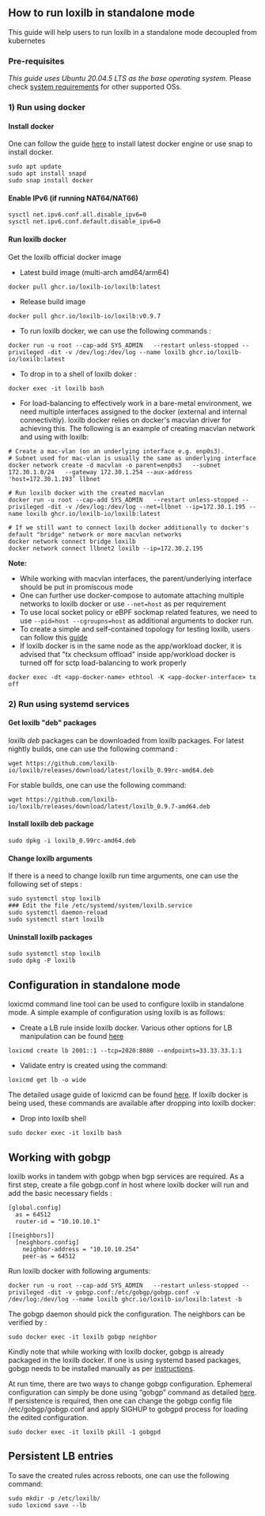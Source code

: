 ## How to run loxilb in standalone mode

This guide will help users to run loxilb in a standalone mode decoupled from kubernetes

### Pre-requisites 

*This guide uses Ubuntu 20.04.5 LTS as the base operating system*. Please check [system requirements](https://docs.loxilb.io/latest/requirements/) for other supported OSs.

### 1) Run using docker

#### Install docker    

One can follow the guide [here](https://docs.docker.com/engine/install/ubuntu/) to install latest docker engine or use snap to install docker.
```
sudo apt update
sudo apt install snapd
sudo snap install docker
```
#### Enable IPv6 (if running NAT64/NAT66)   
```
sysctl net.ipv6.conf.all.disable_ipv6=0
sysctl net.ipv6.conf.default.disable_ipv6=0
```
#### Run loxilb docker

Get the loxilb official docker image    

* Latest build image (multi-arch amd64/arm64)   
```
docker pull ghcr.io/loxilb-io/loxilb:latest
```   

* Release build image   
```
docker pull ghcr.io/loxilb-io/loxilb:v0.9.7
``` 

* To run loxilb docker, we can use the following commands :   

```
docker run -u root --cap-add SYS_ADMIN   --restart unless-stopped --privileged -dit -v /dev/log:/dev/log --name loxilb ghcr.io/loxilb-io/loxilb:latest
```

* To drop in to a shell of loxilb doker :   

```
docker exec -it loxilb bash
```

* For load-balancing to effectively work in a bare-metal environment, we need multiple interfaces assigned to the docker (external and internal connectivitiy). loxilb docker relies on docker's macvlan driver for achieving this. The following is an example of creating macvlan network and using with loxilb:   

```
# Create a mac-vlan (on an underlying interface e.g. enp0s3).
# Subnet used for mac-vlan is usually the same as underlying interface
docker network create -d macvlan -o parent=enp0s3   --subnet 172.30.1.0/24   --gateway 172.30.1.254 --aux-address 'host=172.30.1.193’ llbnet

# Run loxilb docker with the created macvlan 
docker run -u root --cap-add SYS_ADMIN   --restart unless-stopped --privileged -dit -v /dev/log:/dev/log --net=llbnet --ip=172.30.1.195 --name loxilb ghcr.io/loxilb-io/loxilb:latest

# If we still want to connect loxilb docker additionally to docker's default "bridge" network or more macvlan networks
docker network connect bridge loxilb
docker network connect llbnet2 loxilb --ip=172.30.2.195
```

<b>Note:</b>    

* While working with macvlan interfaces, the parent/underlying interface should be put in promiscous mode     
* One can further use docker-compose to automate attaching multiple networks to loxilb docker or use ```--net=host``` as per requirement
* To use local socket policy or eBPF sockmap related features, we need to use ```--pid=host --cgroupns=host``` as additional arguments to docker run.   
* To create a simple and self-contained topology for testing loxilb, users can follow this [guide](simple_topo.md)   
* If loxilb docker is in the same node as the app/workload docker, it is advised that "tx checksum offload" inside app/workload docker is turned off for sctp load-balancing to work properly   
```
docker exec -dt <app-docker-name> ethtool -K <app-docker-interface> tx off
```
### 2) Run using systemd services

#### Get loxilb "deb" packages

loxilb *deb* packages can be downloaded from loxilb packages. For latest nightly builds, one can use the following command :

```
wget https://github.com/loxilb-io/loxilb/releases/download/latest/loxilb_0.99rc-amd64.deb
```

For stable builds, one can use the following command:

```
wget https://github.com/loxilb-io/loxilb/releases/download/latest/loxilb_0.9.7-amd64.deb
```
#### Install loxilb deb package
```
sudo dpkg -i loxilb_0.99rc-amd64.deb
```
#### Change loxilb arguments 

If there is a need to change loxilb run time arguments, one can use the following set of steps :

```
sudo systemctl stop loxilb
### Edit the file /etc/systemd/system/loxilb.service
sudo systemctl daemon-reload
sudo systemctl start loxilb
```
#### Uninstall loxilb packages

```
sudo systemctl stop loxilb
sudo dpkg -P loxilb
```
## Configuration in standalone mode   

loxicmd command line tool can be used to configure loxilb in standalone mode. A simple example of configuration using loxilb is as follows:   

* Create a LB rule inside loxilb docker. Various other options for LB manipulation can be found [here](https://github.com/loxilb-io/loxilbdocs/blob/main/docs/cmd.md#load-balancer)    
```
loxicmd create lb 2001::1 --tcp=2020:8080 --endpoints=33.33.33.1:1
```
* Validate entry is created using the command:    
```
loxicmd get lb -o wide
```

The detailed usage guide of loxicmd can be found [here](https://loxilb-io.github.io/loxilbdocs/cmd/). If loxilb docker is being used, these commands are available after dropping into loxilb docker:   

* Drop into loxilb shell   
```
sudo docker exec -it loxilb bash
```
## Working with gobgp

loxilb works in tandem with gobgp when bgp services  are required. As a first step, create a file gobgp.conf in host where loxilb docker will run and add the basic necessary fields :   

```
[global.config]
  as = 64512
  router-id = "10.10.10.1"

[[neighbors]]
  [neighbors.config]
    neighbor-address = "10.10.10.254"
    peer-as = 64512
```

Run loxilb docker with following arguments:   
```
docker run -u root --cap-add SYS_ADMIN   --restart unless-stopped --privileged -dit -v gobgp.conf:/etc/gobgp/gobgp.conf -v /dev/log:/dev/log --name loxilb ghcr.io/loxilb-io/loxilb:latest -b 
```

The gobgp daemon should pick the configuration. The neighbors can be verified by :   

```
sudo docker exec -it loxilb gobgp neighbor
```

Kindly note that while working with loxilb docker, gobgp is already packaged in the loxilb docker. If one is using systemd based packages, gobgp needs to be installed manually as per [instructions](https://github.com/osrg/gobgp?tab=readme-ov-file). 

At run time, there are two ways to change gobgp configuration. Ephemeral configuration can simply be done using “gobgp” command as detailed [here](https://github.com/osrg/gobgp/blob/master/docs/sources/cli-operations.md). If persistence is required, then one can change the gobgp config file /etc/gobgp/gobgp.conf and apply SIGHUP to gobgpd process for loading the edited configuration.   

```
sudo docker exec -it loxilb pkill -1 gobgpd
```
## Persistent LB entries

To save the created rules across reboots, one can use the following command:    

```
sudo mkdir -p /etc/loxilb/
sudo loxicmd save --lb
```






